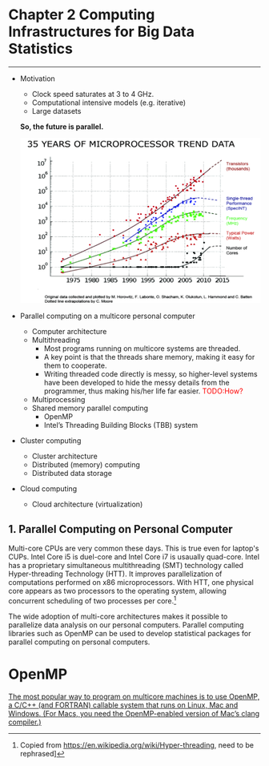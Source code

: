 # Chapter 2 Computing Infrastructures for Big Data Statistics
---

- Motivation

  * Clock speed saturates at 3 to 4 GHz. 
  * Computational intensive models (e.g. iterative)
  * Large datasets
  
  **So, the future is parallel.**
  
   ![35 Year CPU Trend](./figures/35years_cpu_trend.png)
  
  
- Parallel computing on a multicore personal computer
  * Computer architecture
  * Multithreading
    + Most programs running on multicore systems are threaded.
    + A key point is that the threads share memory, making it easy for them to cooperate. 
    + Writing threaded code directly is messy, so higher-level systems have been developed to hide the messy details from the programmer, thus making his/her life far easier. <font color='red'>TODO:How?</font>
  * Multiprocessing
  * Shared memory parallel computing
    + OpenMP
    + Intel’s Threading Building Blocks (TBB) system
- Cluster computing
  * Cluster architecture
  * Distributed (memory) computing
  * Distributed data storage
- Cloud computing
  * Cloud architecture (virtualization)

## 1. Parallel Computing on Personal Computer

Multi-core CPUs are very common these days. This is true even for laptop's CUPs. Intel Core i5 is duel-core and Intel Core i7 is usaually quad-core. Intel has a proprietary simultaneous multithreading (SMT) technology called Hyper-threading Technology (HTT). It improves parallelization of computations performed on x86 microprocessors. With HTT, one physical core appears as two processors to the operating system, allowing concurrent scheduling of two processes per core.[^TODO1]

[^TODO1]: Copied from https://en.wikipedia.org/wiki/Hyper-threading, need to be rephrased] 

The wide adoption of multi-core architectures makes it possible to parallelize data analysis on our personal computers. Parallel computing libraries such as OpenMP can be used to develop statistical packages for parallel computing on personal computers. 

# OpenMP

[The most popular way to program on multicore machines is to use OpenMP, a C/C++ (and FORTRAN) callable system that runs on Linux, Mac and Windows.  (For Macs, you need the OpenMP-enabled version of Mac’s clang compiler.)](https://matloff.wordpress.com/2015/01/16/openmp-tutorial-with-r-interface/)